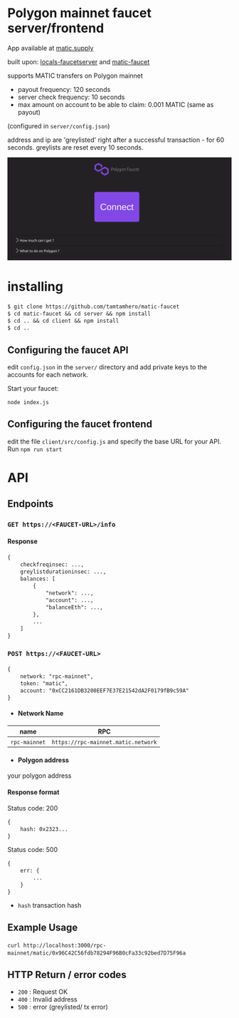 # Polygon mainnet faucet server/frontend

App available at [matic.supply](https://matic.supply)

built upon: [locals-faucetserver](https://github.com/sponnet/locals-faucetserver) and [matic-faucet](https://github.com/nglglhtr/matic-faucet)

supports MATIC transfers on Polygon mainnet

- payout frequency: 120 seconds
- server check frequency: 10 seconds
- max amount on account to be able to claim: 0.001 MATIC (same as payout)

(configured in `server/config.json`)

address and ip are 'greylisted' right after a successful transaction - for 60 seconds. greylists are reset every 10 seconds.

![screenshot](screen.png)

# installing

```
$ git clone https://github.com/tamtamhero/matic-faucet
$ cd matic-faucet && cd server && npm install
$ cd .. && cd client && npm install
$ cd ..
```

## Configuring the faucet API

edit ```config.json``` in the `server/` directory and add private keys to the accounts for each network.

Start your faucet:

```
node index.js
```

## Configuring the faucet frontend

edit the file `client/src/config.js` and specify the base URL for your API. Run `npm run start`

# API

## Endpoints

### ```GET https://<FAUCET-URL>/info```

#### Response
```
{
	checkfreqinsec: ...,
	greylistdurationinsec: ...,
	balances: [
		{
			"network": ...,
			"account": ...,
			"balanceEth": ...,
		},
		...
	]
}
```

### ```POST https://<FAUCET-URL>```
```
{
	network: "rpc-mainnet",
	token: "matic",
	account: "0xCC2161DB3200EEF7E37E21542dA2F0179fB9c59A"
}
```

- #### Network Name
|name|RPC|
|---|---|
|`rpc-mainnet`|`https://rpc-mainnet.matic.network`|

- #### Polygon address
your polygon address

#### Response format
Status code: 200
```
{ 
	hash: 0x2323... 
}
```
Status code: 500
```
{
	err: {
		...
	}
}
```
* `hash` transaction hash 

## Example Usage

`curl http://localhost:3000/rpc-mainnet/matic/0x96C42C56fdb78294F96B0cFa33c92bed7D75F96a`


## HTTP Return / error codes

* `200` : Request OK
* `400` : Invalid address
* `500` : error (greylisted/ tx error)
